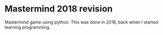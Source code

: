 # Mastermind 2018 revision
Mastermind game using python.
This was done in 2018, back when I started learning programming.
